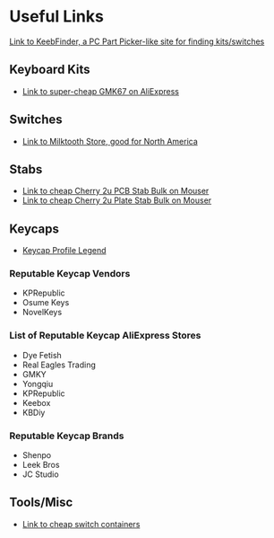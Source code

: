 # Useful Links

[Link to KeebFinder, a PC Part Picker-like site for finding kits/switches](https://keeb-finder.com/)

## Keyboard Kits

- [Link to super-cheap GMK67 on AliExpress](https://aliexpi.com/4Kmz)

## Switches

- [Link to Milktooth Store, good for North America](https://milktooth.nu/)

## Stabs

- [Link to cheap Cherry 2u PCB Stab Bulk on Mouser](https://www.mouser.com/ProductDetail/540-G99-0742)
- [Link to cheap Cherry 2u Plate Stab Bulk on Mouser](https://www.mouser.com/ProductDetail/540-G99-0224)

## Keycaps

- [Keycap Profile Legend](https://www.keycaps.info/)

### Reputable Keycap Vendors

- KPRepublic
- Osume Keys
- NovelKeys

### List of Reputable Keycap AliExpress Stores

- Dye Fetish
- Real Eagles Trading
- GMKY
- Yongqiu
- KPRepublic
- Keebox
- KBDiy

### Reputable Keycap Brands

- Shenpo
- Leek Bros
- JC Studio

## Tools/Misc

- [Link to cheap switch containers](https://www.aliexpress.us/item/3256805089867412.html)
